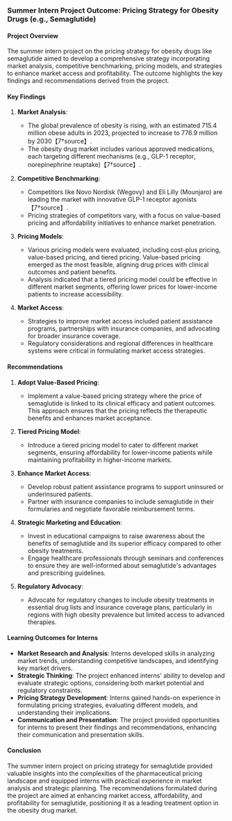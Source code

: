 ### Summer Intern Project Outcome: Pricing Strategy for Obesity Drugs (e.g., Semaglutide)

#### Project Overview

The summer intern project on the pricing strategy for obesity drugs like semaglutide aimed to develop a comprehensive strategy incorporating market analysis, competitive benchmarking, pricing models, and strategies to enhance market access and profitability. The outcome highlights the key findings and recommendations derived from the project.

#### Key Findings

1. **Market Analysis**:
   - The global prevalence of obesity is rising, with an estimated 715.4 million obese adults in 2023, projected to increase to 776.9 million by 2030【7†source】.
   - The obesity drug market includes various approved medications, each targeting different mechanisms (e.g., GLP-1 receptor, norepinephrine reuptake)【7†source】.

2. **Competitive Benchmarking**:
   - Competitors like Novo Nordisk (Wegovy) and Eli Lilly (Mounjaro) are leading the market with innovative GLP-1 receptor agonists【7†source】.
   - Pricing strategies of competitors vary, with a focus on value-based pricing and affordability initiatives to enhance market penetration.

3. **Pricing Models**:
   - Various pricing models were evaluated, including cost-plus pricing, value-based pricing, and tiered pricing. Value-based pricing emerged as the most feasible, aligning drug prices with clinical outcomes and patient benefits.
   - Analysis indicated that a tiered pricing model could be effective in different market segments, offering lower prices for lower-income patients to increase accessibility.

4. **Market Access**:
   - Strategies to improve market access included patient assistance programs, partnerships with insurance companies, and advocating for broader insurance coverage.
   - Regulatory considerations and regional differences in healthcare systems were critical in formulating market access strategies.

#### Recommendations

1. **Adopt Value-Based Pricing**:
   - Implement a value-based pricing strategy where the price of semaglutide is linked to its clinical efficacy and patient outcomes. This approach ensures that the pricing reflects the therapeutic benefits and enhances market acceptance.

2. **Tiered Pricing Model**:
   - Introduce a tiered pricing model to cater to different market segments, ensuring affordability for lower-income patients while maintaining profitability in higher-income markets.

3. **Enhance Market Access**:
   - Develop robust patient assistance programs to support uninsured or underinsured patients.
   - Partner with insurance companies to include semaglutide in their formularies and negotiate favorable reimbursement terms.

4. **Strategic Marketing and Education**:
   - Invest in educational campaigns to raise awareness about the benefits of semaglutide and its superior efficacy compared to other obesity treatments.
   - Engage healthcare professionals through seminars and conferences to ensure they are well-informed about semaglutide's advantages and prescribing guidelines.

5. **Regulatory Advocacy**:
   - Advocate for regulatory changes to include obesity treatments in essential drug lists and insurance coverage plans, particularly in regions with high obesity prevalence but limited access to advanced therapies.

#### Learning Outcomes for Interns

- **Market Research and Analysis**: Interns developed skills in analyzing market trends, understanding competitive landscapes, and identifying key market drivers.
- **Strategic Thinking**: The project enhanced interns' ability to develop and evaluate strategic options, considering both market potential and regulatory constraints.
- **Pricing Strategy Development**: Interns gained hands-on experience in formulating pricing strategies, evaluating different models, and understanding their implications.
- **Communication and Presentation**: The project provided opportunities for interns to present their findings and recommendations, enhancing their communication and presentation skills.

#### Conclusion

The summer intern project on pricing strategy for semaglutide provided valuable insights into the complexities of the pharmaceutical pricing landscape and equipped interns with practical experience in market analysis and strategic planning. The recommendations formulated during the project are aimed at enhancing market access, affordability, and profitability for semaglutide, positioning it as a leading treatment option in the obesity drug market.

